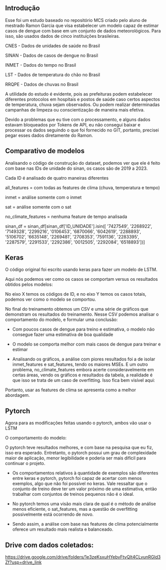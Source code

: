 


## Introdução

Esse foi um estudo baseado no repositório MCS criado pelo aluno de mestrado Ramon Garcia que visa estabelecer um modelo capaz de estimar casos de dengue com base em um conjunto de dados meteorológicos. Para isso, são usados dados de cinco instituições brasileiras.

CNES - Dados de unidades de saúde no Brasil

SINAN - Dados de casos de dengue no Brasil

INMET - Dados do tempo no Brasil

LST - Dados de temperatura do chão no Brasil

RRQPE - Dados de chuvas no Brasil

A utilidade do estudo é evidente, pois as prefeituras podem estabelecer diferentes protocolos em hospitais e postos de saúde caso certos aspectos de temperatura, chuva sejam observados. Ou podem realizar determinadas campanhas de limpeza ou conscientização de maneira mais efetiva.

Devido a problemas que eu tive com o processamento, e alguns dados estavam bloqueados por Tokens de API, eu não consegui baixar e processar os dados seguindo o que foi fornecido no GIT, portanto, precisei pegar esses dados diretamente do Ramon.


















## Comparativo de modelos

Analisando o código de construção do dataset, podemos ver que ele é feito com base nas IDs de unidade do sinan, os casos são de 2019 a 2023.

Cada ID é analisado de quatro maneiras diferentes

all_features = com todas as features de clima (chuva, temperatura e tempo)

inmet = análise somente com o inmet

sat = análise somente com o sat

no_climate_features = nenhuma feature de tempo analisada 


sinan_df = sinan_df[sinan_df['ID_UNIDADE'].isin([
                        '7427549',
                        '2268922',
                        '7149328',
                        '2299216',
                        '0106453',
                        '6870066',
                        '6042619',
                        '2288893',
                        '5106702',
                        '6635148',
                        '2269481',
                        '2708353',
                        '7591136',
                        '2283395',
                        '2287579',
                        '2291533',
                        '2292386',
                        '0012505',
                        '2292084',
                        '6518893'])]








## Keras

O código original foi escrito usando keras para fazer um modelo de LSTM.

Aqui nós podemos ver como os casos se comportam versus os resultados obtidos pelos modelos:


No eixo X temos os códigos de ID, e no eixo Y temos os casos totais, podemos ver como o modelo se comportou.



No final do treinamento obtemos um CSV e uma série de gráficos que demonstram os resultados do treinamento. Nesse CSV podemos analisar o comportamento do modelo, e formular uma conclusão:

- Com poucos casos de dengue para treino e estimativa, o modelo não consegue fazer uma estimativa de boa qualidade

- O modelo se comporta melhor com mais casos de dengue para treinar e estimar

- Analisando os gráficos, a análise com piores resultados foi a de isolar inmet_features e sat_features, tendo os maiores MSEs. E um outro problema, no_climate_features embora acerte consideravelmente em certas áreas, vendo os gráficos e resultados da tabela, a realidade é que isso se trata de um caso de overfitting. Isso fica bem visível aqui:

	

Portanto, usar as features de clima se apresenta como a melhor abordagem.














## Pytorch

Agora para as modificações feitas usando o pytorch, ambos vão usar o LSTM

O comportamento do modelo:


O pytorch teve resultados melhores, e com base na pesquisa que eu fiz, isso era esperado. Entretanto, o pytorch possui um grau de complexidade maior de aplicação, menor legibilidade e poderia ser mais difícil para continuar o projeto.


- Os comportamentos relativos à quantidade de exemplos são diferentes entre keras e pytorch, pytorch foi capaz de acertar com menos exemplos, algo que não foi possível no keras. Vale ressaltar que o conjunto de treino deve ter um valor próximo de uma estimativa, então trabalhar com conjuntos de treinos pequenos não é o ideal.

- No pytorch temos uma visão mais clara de qual é o método de análise menos eficiente, o sat_features, mas a questão de overfitting possivelmente está ocorrendo de novo.





- Sendo assim, a análise com base nas features de clima potencialmente oferece um resultado mais realista e balanceado.













## Drive com dados coletados:

https://drive.google.com/drive/folders/1e3zeKsxuHYebvFtvQlt4CLvunRGld3Zf?usp=drive_link






